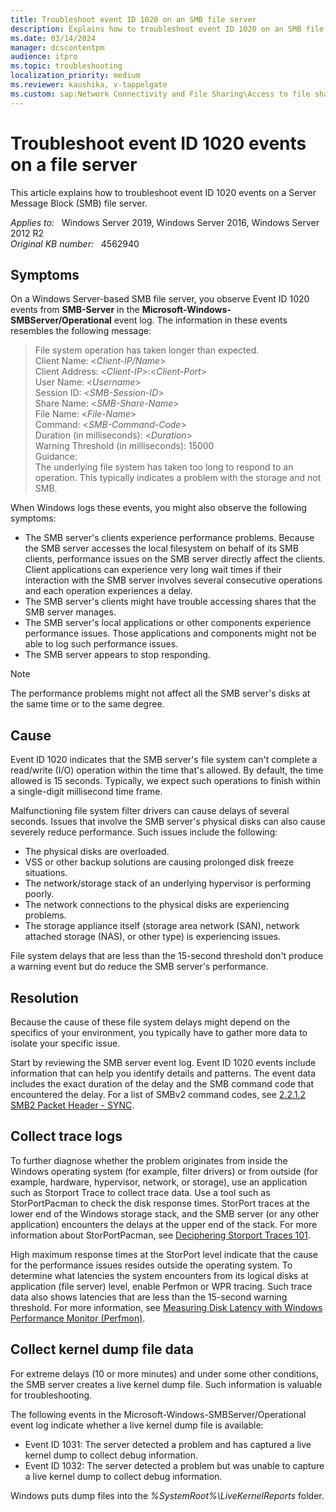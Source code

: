 ```yaml
---
title: Troubleshoot event ID 1020 on an SMB file server
description: Explains how to troubleshoot event ID 1020 on an SMB file server.
ms.date: 03/14/2024
manager: dcscontentpm
audience: itpro
ms.topic: troubleshooting
localization_priority: medium
ms.reviewer: kaushika, v-tappelgate
ms.custom: sap:Network Connectivity and File Sharing\Access to file shares (SMB), csstroubleshoot
---
```

# Troubleshoot event ID 1020 events on a file server

This article explains how to troubleshoot event ID 1020 events on a Server Message Block (SMB) file server.

_Applies to:_ &nbsp; Windows Server 2019, Windows Server 2016, Windows Server 2012 R2  
_Original KB number:_ &nbsp; 4562940

## Symptoms

On a Windows Server-based SMB file server, you observe Event ID 1020 events from **SMB-Server** in the **Microsoft-Windows-SMBServer/Operational** event log. The information in these events resembles the following message:  

> File system operation has taken longer than expected.  
Client Name: \<*Client-IP/Name*>  
Client Address: \<*Client-IP*>:\<*Client-Port*>  
User Name: \<*Username*>  
Session ID: \<*SMB-Session-ID*>  
Share Name: \<*SMB-Share-Name*>  
File Name: \<*File-Name*>  
Command: \<*SMB-Command-Code*>  
Duration (in milliseconds): \<*Duration*>  
Warning Threshold (in milliseconds): 15000  
Guidance:  
The underlying file system has taken too long to respond to an operation. This typically indicates a problem with the storage and not SMB.

When Windows logs these events, you might also observe the following symptoms:

- The SMB server's clients experience performance problems. Because the SMB server accesses the local filesystem on behalf of its SMB clients, performance issues on the SMB server directly affect the clients. Client applications can experience very long wait times if their interaction with the SMB server involves several consecutive operations and each operation experiences a delay.
- The SMB server's clients might have trouble accessing shares that the SMB server manages.
- The SMB server's local applications or other components experience performance issues. Those applications and components might not be able to log such performance issues.
- The SMB server appears to stop responding.

> [!NOTE]  
> The performance problems might not affect all the SMB server's disks at the same time or to the same degree.

## Cause

Event ID 1020 indicates that the SMB server's file system can't complete a read/write (I/O) operation within the time that's allowed. By default, the time allowed is 15 seconds. Typically, we expect such operations to finish within a single-digit millisecond time frame.

Malfunctioning file system filter drivers can cause delays of several seconds. Issues that involve the SMB server's physical disks can also cause severely reduce performance. Such issues include the following:

- The physical disks are overloaded.
- VSS or other backup solutions are causing prolonged disk freeze situations.
- The network/storage stack of an underlying hypervisor is performing poorly.
- The network connections to the physical disks are experiencing problems.
- The storage appliance itself (storage area network (SAN), network attached storage (NAS), or other type) is experiencing issues.

File system delays that are less than the 15-second threshold don't produce a warning event but do reduce the SMB server's performance.

## Resolution

Because the cause of these file system delays might depend on the specifics of your environment, you typically have to gather more data to isolate your specific issue.

Start by reviewing the SMB server event log. Event ID 1020 events include information that can help you identify details and patterns. The event data includes the exact duration of the delay and the SMB command code that encountered the delay. For a list of SMBv2 command codes, see [2.2.1.2 SMB2 Packet Header - SYNC](/openspecs/windows_protocols/ms-smb2/fb188936-5050-48d3-b350-dc43059638a4).

## Collect trace logs

To further diagnose whether the problem originates from inside the Windows operating system (for example, filter drivers) or from outside (for example, hardware, hypervisor, network, or storage), use an application such as Storport Trace to collect trace data. Use a tool such as StorPortPacman to check the disk response times. StorPort traces at the lower end of the Windows storage stack, and the SMB server (or any other application) encounters the delays at the upper end of the stack. For more information about StorPortPacman, see [Deciphering Storport Traces 101](/archive/blogs/askcore/deciphering-storport-traces-101).  

High maximum response times at the StorPort level indicate that the cause for the performance issues resides outside the operating system. To determine what latencies the system encounters from its logical disks at application (file server) level, enable Perfmon or WPR tracing. Such trace data also shows latencies that are less than the 15-second warning threshold. For more information, see [Measuring Disk Latency with Windows Performance Monitor (Perfmon)](/archive/blogs/askcore/measuring-disk-latency-with-windows-performance-monitor-perfmon).

## Collect kernel dump file data

For extreme delays (10 or more minutes) and under some other conditions, the SMB server creates a live kernel dump file. Such information is valuable for troubleshooting.

The following events in the Microsoft-Windows-SMBServer/Operational event log indicate whether a live kernel dump file is available:

- Event ID 1031: The server detected a problem and has captured a live kernel dump to collect debug information.
- Event ID 1032: The server detected a problem but was unable to capture a live kernel dump to collect debug information.

Windows puts dump files into the *%SystemRoot%\LiveKernelReports* folder.
